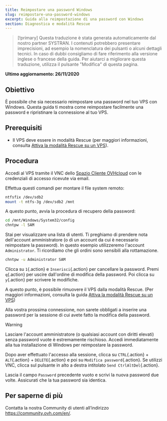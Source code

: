 ```yaml
---
title: Reimpostare una password Windows
slug: reimpostare-una-password-windows
excerpt: Guida alla reimpostazione di una password con Windows
section: Diagnostica e modalità Rescue
---
```


> [!primary]
> Questa traduzione è stata generata automaticamente dal nostro partner SYSTRAN. I contenuti potrebbero presentare imprecisioni, ad esempio la nomenclatura dei pulsanti o alcuni dettagli tecnici. In caso di dubbi consigliamo di fare riferimento alla versione inglese o francese della guida. Per aiutarci a migliorare questa traduzione, utilizza il pulsante "Modifica" di questa pagina.
>

**Ultimo aggiornamento: 26/11/2020**

## Obiettivo

È possibile che sia necessario reimpostare una password nel tuo VPS con Windows. Questa guida ti mostra come reimpostare facilmente una password e ripristinare la connessione al tuo VPS.

## Prerequisiti

- Il VPS deve essere in modalità Rescue (per maggiori informazioni, consulta [Attiva la modalità Rescue su un VPS](../rescue)).

## Procedura

Accedi al VPS tramite il VNC dello [Spazio Cliente OVHcloud](https://www.ovh.com/auth/?action=gotomanager&from=https://www.ovh.it/&ovhSubsidiary=it) con le credenziali di accesso ricevute via email.

Effettua questi comandi per montare il file system remoto:

```sh
ntfsfix /dev/sdb2
mount -t ntfs-3g /dev/sdb2 /mnt
```

A questo punto, avvia la procedura di recupero della password:

```sh
cd /mnt/Windows/System32/config
chntpw -l SAM
```

Stai per visualizzare una lista di utenti. Ti preghiamo di prendere nota dell'account amministratore (o di un account da cui è necessario reimpostare la password). In questo esempio utilizzeremo l'account `Administrator`. Ti ricordiamo che gli ordini sono sensibili alla rottamazione.

```sh
chntpw -u Administrator SAM
```

Clicca su `1`{.action} e `Inserisci`{.action} per cancellare la password. Premi `q`{.action} per uscire dall'ordine di modifica della password. Poi clicca su `y`{.action} per scrivere le modifiche.

A questo punto, è possibile rimuovere il VPS dalla modalità Rescue. (Per maggiori informazioni, consulta la guida [Attiva la modalità Rescue su un VPS](../rescue))

Alla vostra prossima connessione, non sarete obbligati a inserire una password per la sessione di cui avete fatto la modifica della password.

> [!warning]
>
> Lasciare l'account amministratore (o qualsiasi account con diritti elevati) senza password vuote è estremamente rischioso. Accedi immediatamente alla tua installazione di Windows per reimpostare la password.
> 

Dopo aver effettuato l'accesso alla sessione, clicca su `CTRL`{.action} + `ALT`{.action} + `DELETE`{.action} e poi su `Modifica password`{.action}. Se utilizzi VNC, clicca sul pulsante in alto a destra intitolato `Send CtrlAltDel`{.action}.

Lascia il campo `Password` precedente vuoto e scrivi la nuova password due volte. Assicurati che la tua password sia identica.

## Per saperne di più

Contatta la nostra Community di utenti all’indirizzo <https://community.ovh.com/en/>.
